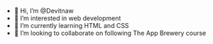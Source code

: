 - 👋 Hi, I’m @Devitnaw
- 👀 I’m interested in web development
- 🌱 I’m currently learning HTML and CSS 
- 💞️ I’m looking to collaborate on following The App Brewery course

<!---
Devitnaw/Devitnaw is a ✨ special ✨ repository because its `README.md` (this file) appears on your GitHub profile.
You can click the Preview link to take a look at your changes.
--->
